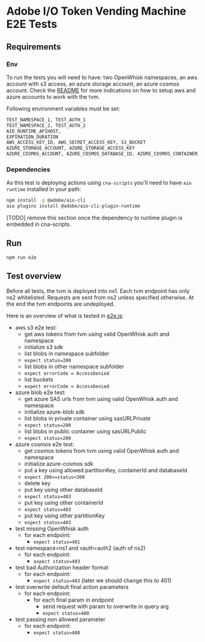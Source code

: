 # Adobe I/O Token Vending Machine E2E Tests

## Requirements

### Env

To run the tests you will need to have: two OpenWhisk namespaces, an aws account with s3 access, an azure storage
account, an azure cosmos account. Check the [README](../README.md#setup-azure-blob) for more indications on how to
setup aws and azure accounts to work with the tvm.

Following environment variables must be set:

```bash
TEST_NAMESPACE_1, TEST_AUTH_1
TEST_NAMESPACE_2, TEST_AUTH_2
AIO_RUNTIME_APIHOST,
EXPIRATION_DURATION
AWS_ACCESS_KEY_ID, AWS_SECRET_ACCESS_KEY, S3_BUCKET
AZURE_STORAGE_ACCOUNT, AZURE_STORAGE_ACCESS_KEY
AZURE_COSMOS_ACCOUNT, AZURE_COSMOS_DATABASE_ID, AZURE_COSMOS_CONTAINER_ID, AZURE_COSMOS_MASTER_KEY
```

### Dependencies

As this test is deploying actions using `cna-scripts` you'll need to have `aio runtime` installed in your path:

```bash
npm install -g @adobe/aio-cli
aio plugins install @adobe/aio-cli-plugin-runtime
```

[TODO] remove this section once the dependency to runtime plugin is embedded in cna-scripts.

## Run

`npm run e2e`

## Test overview

Before all tests, the tvm is deployed into ns1. Each tvm endpoint has only ns2 whitelisted. Requests are sent from ns2
unless specified otherwise. At the end the tvm endpoints are undeployed.

Here is an overview of what is tested in [e2e.js](./e2e.js):

- aws s3 e2e test:
  - get aws tokens from tvm using valid OpenWhisk auth and namespace
  - initialize s3 sdk
  - list blobs in namespace subfolder
  - `expect status=200`
  - list blobs in other namespace subfolder
  - `expect errorCode = AccessDenied`
  - list buckets
  - `expect errorCode = AccessDenied`
- azure blob e2e test:
  - get azure SAS urls from tvm using valid OpenWhisk auth and namespace
  - initialize azure-blob sdk
  - list blobs in private container using sasURLPrivate
  - `expect status=200`
  - list blobs in public container using sasURLPublic
  - `expect status=200`
- azure cosmos e2e test:
  - get cosmos tokens from tvm using valid OpenWhisk auth and namespace
  - initialize azure-cosmos sdk
  - put a key using allowed partitionKey, containerId and databaseId
  - `expect 200<=status<300`
  - delete key
  - put key using other databaseId
  - `expect status=403`
  - put key using other containerId
  - `expect status=403`
  - put key using other partitionKey
  - `expect status=403`
- test missing OpenWhisk auth
  - for each endpoint:
    - `expect status=401`
- test namespace=ns1 and vauth=auth2 (auth of ns2)
  - for each endpoint:
    - `expect status=403`
- test bad Authorization header format
  - for each endpoint:
    - `expect status=403` (later we should change this to 401)
- test overwrite default final action parameters
  - for each endpoint:
    - for each final param in endpoint
      - send request with param to overwrite in query arg
      - `expect status=400`
- test passing non allowed parameter
  - for each endpoint:
    - `expect status=400`
